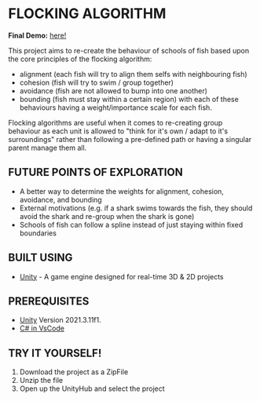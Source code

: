 # FLOCKING ALGORITHM
**Final Demo:** [here!](https://www.youtube.com/watch?v=hVDA2jKtwXM&list=PLNU3z4IRiDwNV2LOxBC6R3CmT7_a09eHN&index=2)

This project aims to re-create the behaviour of schools of fish based upon the core principles of the flocking algorithm:
   - alignment (each fish will try to align them selfs with neighbouring fish)
   - cohesion  (fish will try to swim / group together)
   - avoidance (fish are not allowed to bump into one another)
   - bounding  (fish must stay within a certain region)
     with each of these behaviours having a weight/importance scale for each fish.
     
Flocking algorithms are useful when it comes to re-creating group behaviour as each unit is allowed to "think for it's own / adapt to it's surroundings" rather 
than following a pre-defined path or having a singular parent manage them all. 



## FUTURE POINTS OF EXPLORATION
- A better way to determine the weights for alignment, cohesion, avoidance, and bounding
- External motivations (e.g. if a shark swims towards the fish, they should avoid the shark and re-group when the shark is gone)
- Schools of fish can follow a spline instead of just staying within fixed boundaries
 
## BUILT USING
- [Unity](https://unity.com/download) - A game engine designed for real-time 3D & 2D projects

## PREREQUISITES
- [Unity](https://unity.com/download) Version 2021.3.11f1. 
- [C# in VsCode](https://code.visualstudio.com/docs/languages/csharp)
  
## TRY IT YOURSELF!
  1. Download the project as a ZipFile
  2. Unzip the file
  3. Open up the UnityHub and select the project
